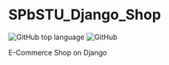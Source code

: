  # SPbSTU_Django_Shop

<img alt="GitHub top language" src="https://img.shields.io/github/languages/top/duxevy/SPbSTU_Django_Shop"></li>
<img alt="GitHub" src="https://img.shields.io/github/license/duxevy/SPbSTU_Django_Shop"></li>

E-Commerce Shop on Django
